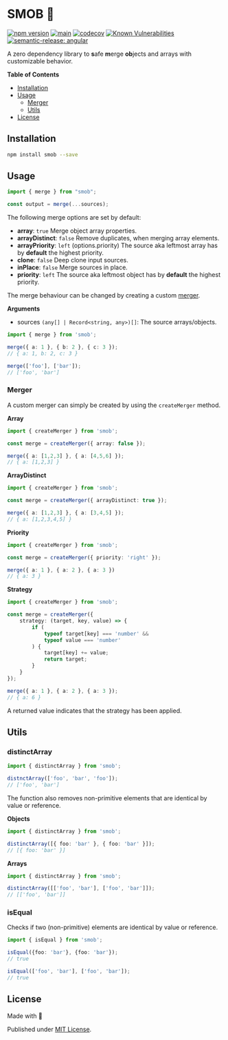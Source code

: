 # SMOB 🧪

[![npm version](https://badge.fury.io/js/smob.svg)](https://badge.fury.io/js/smob)
[![main](https://github.com/tada5hi/smob/actions/workflows/main.yml/badge.svg)](https://github.com/tada5hi/smob/actions/workflows/main.yml)
[![codecov](https://codecov.io/gh/tada5hi/smob/branch/master/graph/badge.svg?token=0VL41WO0CG)](https://codecov.io/gh/tada5hi/smob)
[![Known Vulnerabilities](https://snyk.io/test/github/Tada5hi/smob/badge.svg?targetFile=package.json)](https://snyk.io/test/github/Tada5hi/smob?targetFile=package.json)
[![semantic-release: angular](https://img.shields.io/badge/semantic--release-angular-e10079?logo=semantic-release)](https://github.com/semantic-release/semantic-release)

A zero dependency library to **s**afe **m**erge **ob**jects and arrays with customizable behavior.

**Table of Contents**

- [Installation](#installation)
- [Usage](#usage)
  - [Merger](#merger)
  - [Utils](#utils)
- [License](#license)

## Installation

```bash
npm install smob --save
```

## Usage

```typescript
import { merge } from "smob";

const output = merge(...sources);
```

The following merge options are set by default:
- **array**: `true` Merge object array properties.
- **arrayDistinct**: `false` Remove duplicates, when merging array elements.
- **arrayPriority**: `left` (options.priority) The source aka leftmost array has by **default** the highest priority.
- **clone**: `false` Deep clone input sources.
- **inPlace**: `false` Merge sources in place.
- **priority**: `left` The source aka leftmost object has by **default** the highest priority.

The merge behaviour can be changed by creating a custom [merger](#merger).

**Arguments**
- sources `(any[] | Record<string, any>)[]`: The source arrays/objects.

```typescript
import { merge } from 'smob';

merge({ a: 1 }, { b: 2 }, { c: 3 });
// { a: 1, b: 2, c: 3 }

merge(['foo'], ['bar']);
// ['foo', 'bar']

```

### Merger

A custom merger can simply be created by using the `createMerger` method.

**Array**
```typescript
import { createMerger } from 'smob';

const merge = createMerger({ array: false });

merge({ a: [1,2,3] }, { a: [4,5,6] });
// { a: [1,2,3] }
```

**ArrayDistinct**
```typescript
import { createMerger } from 'smob';

const merge = createMerger({ arrayDistinct: true });

merge({ a: [1,2,3] }, { a: [3,4,5] });
// { a: [1,2,3,4,5] }
```

**Priority**
```typescript
import { createMerger } from 'smob';

const merge = createMerger({ priority: 'right' });

merge({ a: 1 }, { a: 2 }, { a: 3 })
// { a: 3 }
```

**Strategy**
```typescript
import { createMerger } from 'smob';

const merge = createMerger({
    strategy: (target, key, value) => {
        if (
            typeof target[key] === 'number' &&
            typeof value === 'number'
        ) {
            target[key] += value;
            return target;
        }
    }
});

merge({ a: 1 }, { a: 2 }, { a: 3 });
// { a: 6 }
```

A returned value indicates that the strategy has been applied.

## Utils

### distinctArray

```typescript
import { distinctArray } from 'smob';

distnctArray(['foo', 'bar', 'foo']);
// ['foo', 'bar']
```

The function also removes non-primitive
elements that are identical by value or reference.

**Objects**
```typescript
import { distinctArray } from 'smob';

distinctArray([{ foo: 'bar' }, { foo: 'bar' }]);
// [{ foo: 'bar' }]
```

**Arrays**
```typescript
import { distinctArray } from 'smob';

distinctArray([['foo', 'bar'], ['foo', 'bar']]);
// [['foo', 'bar']]
```

### isEqual

Checks if two (non-primitive) elements
are identical by value or reference.

````typescript
import { isEqual } from 'smob';

isEqual({foo: 'bar'}, {foo: 'bar'});
// true

isEqual(['foo', 'bar'], ['foo', 'bar']);
// true
````

## License

Made with 💚

Published under [MIT License](./LICENSE).
